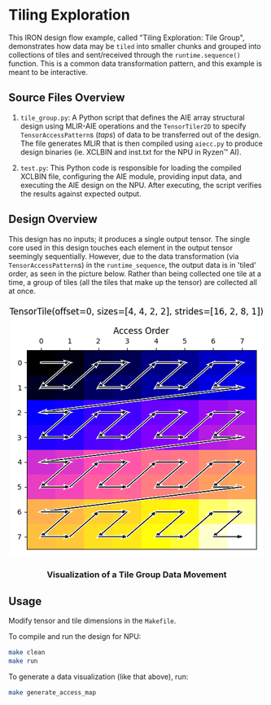 <!---//===- README.md -----------------------------------------*- Markdown -*-===//
//
// This file is licensed under the Apache License v2.0 with LLVM Exceptions.
// See https://llvm.org/LICENSE.txt for license information.
// SPDX-License-Identifier: Apache-2.0 WITH LLVM-exception
//
// Copyright (C) 2024, Advanced Micro Devices, Inc.
// 
//===----------------------------------------------------------------------===//-->

# Tiling Exploration

This IRON design flow example, called "Tiling Exploration: Tile Group", demonstrates how data may be `tiled` into smaller chunks and grouped into collections of tiles and sent/received through the `runtime.sequence()` function. This is a common data transformation pattern, and this example is meant to be interactive.

## Source Files Overview

1. `tile_group.py`: A Python script that defines the AIE array structural design using MLIR-AIE operations and the `TensorTiler2D` to specify `TensorAccessPattern`s (*taps*) of data to be transferred out of the design. The file generates MLIR that is then compiled using `aiecc.py` to produce design binaries (ie. XCLBIN and inst.txt for the NPU in Ryzen™ AI). 

1. `test.py`: This Python code is responsible for loading the compiled XCLBIN file, configuring the AIE module, providing input data, and executing the AIE design on the NPU. After executing, the script verifies the results against expected output.

## Design Overview

This design has no inputs; it produces a single output tensor. The single core used in this design touches each element in the output tensor seemingly sequentially. However, due to the data transformation (via `TensorAccessPattern`s) in the `runtime_sequence`, the output data is in 'tiled' order, as seen in the picture below. Rather than being collected one tile at a time, a group of tiles (all the tiles that make up the tensor) are collected all at once.

<p align="center">
  <img
    src="tile_group.png">
    <h3 align="center"> Visualization of a Tile Group Data Movement 
 </h3> 
</p>

## Usage

Modify tensor and tile dimensions in the `Makefile`.

To compile and run the design for NPU:
```bash
make clean
make run
```

To generate a data visualization (like that above), run:
```bash
make generate_access_map
```
